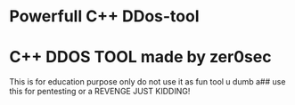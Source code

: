 # Powerfull C++ DDos-tool
# C++ DDOS TOOL                                                                     made by  zer0sec
 
 This is for education purpose only do not use it as fun tool u dumb a## use this for pentesting or a REVENGE JUST KIDDING!
 
